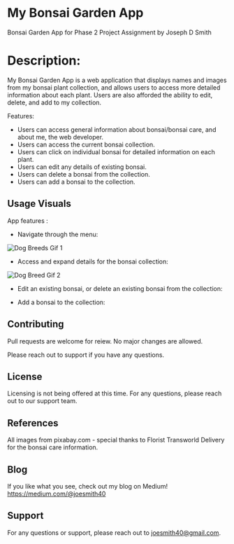 # My Bonsai Garden App

Bonsai Garden App for Phase 2 Project Assignment by Joseph D Smith 


# Description:  

My Bonsai Garden App is a web application that displays names and images from  my bonsai plant collection, and allows users to access more detailed information about each plant. Users are also afforded the ability to edit, delete, and add to my collection.   

Features: 

- Users can access general information about bonsai/bonsai care, and about me, the web developer. 
- Users can access the current bonsai collection.  
- Users can click on individual bonsai for detailed information on each plant. 
- Users can edit any details of existing bonsai. 
- Users can delete a bonsai from the collection.
- Users can add a bonsai to the collection.

## Usage Visuals

App features : 

- Navigate through the menu:

![Dog Breeds Gif 1](https://user-images.githubusercontent.com/122189576/226214553-17037abb-ea86-4350-bd66-e94b3f18fbef.gif)

- Access and expand details for the bonsai collection:  

![Dog Breed Gif 2](https://user-images.githubusercontent.com/122189576/226214561-4e45a9ce-5481-4ab7-8e23-ef02ea15f84e.gif)

- Edit an existing bonsai, or delete an existing bonsai from the collection:

- Add a bonsai to the collection:


## Contributing

Pull requests are welcome for reiew. 
No major changes are allowed. 

Please reach out to support if you have any questions. 

## License

Licensing is not being offered at this time. 
For any questions, please reach out to our support team. 

## References

All images from pixabay.com - special thanks to Florist Transworld Delivery for the bonsai care information. 

## Blog

If you like what you see, check out my blog on Medium! 
https://medium.com/@joesmith40

## Support

For any questions or support, please reach out to joesmith40@gmail.com.

